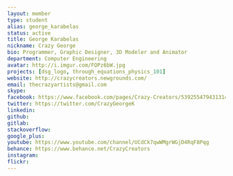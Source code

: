 ```yaml
---
layout: member
type: student
alias: george_karabelas
status: active
title: George Karabelas
nickname: Crazy George
bio: Programmer, Graphic Designer, 3D Modeler and Animator
department: Computer Engineering
avatar: http://i.imgur.com/FOPz6bW.jpg
projects: [dsg_logo, through_equations_physics_101]
website: http://crazycreators.newgrounds.com/
email: thecrazyartists@gmail.com
skype:
facebook: https://www.facebook.com/pages/Crazy-Creators/539255479431314?ref=bookmarks
twitter: https://twitter.com/CrazyGeorgeK
linkedin:
github:
gitlab:
stackoverflow:
google_plus:
youtube: https://www.youtube.com/channel/UCdCk7qwWMgrWGjD4RqF8Pqg
behance: https://www.behance.net/CrazyCreators
instagram:
flickr:
---
```

